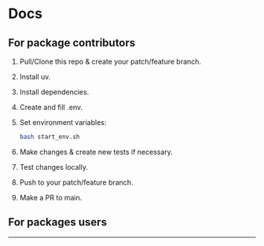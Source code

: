 # Docs

## For package contributors

1. Pull/Clone this repo & create your patch/feature branch.
2. Install uv.
3. Install dependencies.
4. Create and fill .env.
5. Set environment variables:

    ```bash
    bash start_env.sh
    ```

6. Make changes & create new tests if necessary.
7. Test changes locally.
8. Push to your patch/feature branch.
9. Make a PR to main.

## For packages users

------